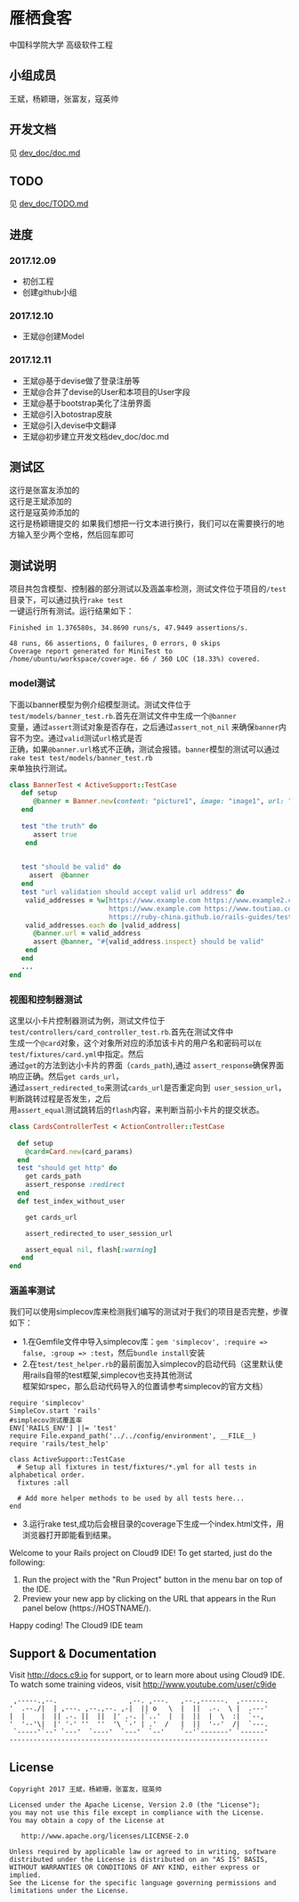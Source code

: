 雁栖食客
===============

中国科学院大学 高级软件工程

小组成员
----
王斌，杨颖珊，张富友，寇英帅</br>

开发文档
----
见 [dev_doc/doc.md](https://github.com/UCAS-MICROTEAM/Yanqishike/blob/master/dev_doc/doc.md)

TODO
----
见 [dev_doc/TODO.md](https://github.com/UCAS-MICROTEAM/Yanqishike/blob/master/dev_doc/TODO.md)

进度
-----
### 2017.12.09
* 初创工程
* 创建github小组

### 2017.12.10
* 王斌@创建Model  

### 2017.12.11
* 王斌@基于devise做了登录注册等  
* 王斌@合并了devise的User和本项目的User字段  
* 王斌@基于bootstrap美化了注册界面  
* 王斌@引入botostrap皮肤
* 王斌@引入devise中文翻译
* 王斌@初步建立开发文档dev_doc/doc.md


测试区
----
这行是张富友添加的  
这行是王斌添加的  
这行是寇英帅添加的    
这行是杨颖珊提交的
如果我们想把一行文本进行换行，我们可以在需要换行的地方输入至少两个空格，然后回车即可  
  

测试说明
----
项目共包含模型、控制器的部分测试以及涵盖率检测，测试文件位于项目的``/test``目录下，可以通过执行``rake test``  
一键运行所有测试。运行结果如下：
```
Finished in 1.376580s, 34.8690 runs/s, 47.9449 assertions/s.

48 runs, 66 assertions, 0 failures, 0 errors, 0 skips
Coverage report generated for MiniTest to /home/ubuntu/workspace/coverage. 66 / 360 LOC (18.33%) covered.
```
### model测试  

下面以banner模型为例介绍模型测试。测试文件位于``test/models/banner_test.rb``.首先在测试文件中生成一个``@banner``  
变量，通过``assert``测试对象是否存在，之后通过``assert_not_nil`` 来确保``banner``内容不为空。通过``valid``测试``url``格式是否  
正确，如果``@banner.url``格式不正确，测试会报错。``banner``模型的测试可以通过``rake test test/models/banner_test.rb``  
来单独执行测试。
```Ruby
class BannerTest < ActiveSupport::TestCase
   def setup
      @banner = Banner.new(content: "picture1", image: "image1", url: "url1")
   end
   
   test "the truth" do   
      assert true
    end

   
   test "should be valid" do 
     assert  @banner
   end
   test "url validation should accept valid url address" do   
    valid_addresses = %w[https://www.example.com https://www.example2.com/ 
                         https://www.example.com https://www.toutiao.com/a6403429391653536001
                         https://ruby-china.github.io/rails-guides/testing.html]
    valid_addresses.each do |valid_address|
      @banner.url = valid_address
      assert @banner, "#{valid_address.inspect} should be valid"
    end
   end
   ...
end
```
### 视图和控制器测试   

这里以小卡片控制器测试为例，测试文件位于``test/controllers/card_controller_test.rb``.首先在测试文件中  
生成一个``@card``对象，这个对象所对应的添加该卡片的用户名和密码可以``在test/fixtures/card.yml``中指定。然后  
通过``get``的方法到达小卡片的界面（``cards_path``),通过 ``assert_response``确保界面响应正确。然后``get cards_url``，  
通过``assert_redirected_to``来测试``cards_url``是否重定向到`` user_session_url``，判断跳转过程是否发生，之后  
用``assert_equal``测试跳转后的``flash``内容，来判断当前小卡片的提交状态。
```Ruby  
class CardsControllerTest < ActionController::TestCase
   
  def setup
    @card=Card.new(card_params)
  end
  test "should get http" do
    get cards_path
    assert_response :redirect  
  end
  def test_index_without_user

    get cards_url

    assert_redirected_to user_session_url

    assert_equal nil, flash[:warning]
   end
end
```  
### 涵盖率测试    

我们可以使用simplecov库来检测我们编写的测试对于我们的项目是否完整，步骤如下：

* 1.在Gemfile文件中导入simplecov库：``gem 'simplecov', :require => false, :group => :test``，然后``bundle install``安装
* 2.在``test/test_helper.rb``的最前面加入simplecov的启动代码（这里默认使用rails自带的test框架,simplecov也支持其他测试   
框架如rspec，那么启动代码导入的位置请参考simplecov的官方文档）  
```
require 'simplecov'
SimpleCov.start 'rails' 
#simplecov测试覆盖率
ENV['RAILS_ENV'] ||= 'test'
require File.expand_path('../../config/environment', __FILE__)
require 'rails/test_help'

class ActiveSupport::TestCase
  # Setup all fixtures in test/fixtures/*.yml for all tests in alphabetical order.
  fixtures :all

  # Add more helper methods to be used by all tests here...
end  
```  
* 3.运行rake test,成功后会根目录的coverage下生成一个index.html文件，用浏览器打开即能看到结果。


Welcome to your Rails project on Cloud9 IDE!
To get started, just do the following:

1. Run the project with the "Run Project" button in the menu bar on top of the IDE.
2. Preview your new app by clicking on the URL that appears in the Run panel below (https://HOSTNAME/).

Happy coding!
The Cloud9 IDE team

## Support & Documentation

Visit http://docs.c9.io for support, or to learn more about using Cloud9 IDE. 
To watch some training videos, visit http://www.youtube.com/user/c9ide


     ,-----.,--.                  ,--. ,---.   ,--.,------.  ,------.
    '  .--./|  | ,---. ,--.,--. ,-|  || o   \  |  ||  .-.  \ |  .---'
    |  |    |  || .-. ||  ||  |' .-. |`..'  |  |  ||  |  \  :|  `--, 
    '  '--'\|  |' '-' ''  ''  '\ `-' | .'  /   |  ||  '--'  /|  `---.
     `-----'`--' `---'  `----'  `---'  `--'    `--'`-------' `------'
    ----------------------------------------------------------------- 
    
    
License
-----------

    Copyright 2017 王斌，杨颖珊，张富友，寇英帅

    Licensed under the Apache License, Version 2.0 (the "License");
    you may not use this file except in compliance with the License.
    You may obtain a copy of the License at

       http://www.apache.org/licenses/LICENSE-2.0

    Unless required by applicable law or agreed to in writing, software
    distributed under the License is distributed on an "AS IS" BASIS,
    WITHOUT WARRANTIES OR CONDITIONS OF ANY KIND, either express or implied.
    See the License for the specific language governing permissions and
    limitations under the License.
